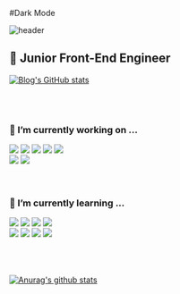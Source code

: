 #Dark Mode

![header](https://capsule-render.vercel.app/api?type=slice&color=gradient&height=250&section=header&text=DA%20HEEN%20KIM&fontAlign=50&fontAlignY=70&fontSize=90&fontColor=F2F2F2)
  <h2>🐣 Junior Front-End Engineer</h2>
  
  [![Blog's GitHub stats](https://img.shields.io/badge/blog-03C75A?style=for-the-badge&logo=naver&logoColor=white)](https://blog.naver.com/agny_) 

  <br />
  <br />
  
  <div>
    <h3>🔭 I’m currently working on ...</h3>
    <img src='https://img.shields.io/badge/html5-E34F26?style=for-the-badge&logo=html5&logoColor=white'>
    <img src='https://img.shields.io/badge/css3-1572B6?style=for-the-badge&logo=css3&logoColor=white'>
    <img src='https://img.shields.io/badge/javascript_ES6-F7DF1E?style=for-the-badge&logo=javascript&logoColor=black'>
    <img src='https://img.shields.io/badge/Yarn-2C8EBB?style=for-the-badge&logo=yarn&logoColor=white'>
    <img src='https://img.shields.io/badge/AWS S3-569A31?style=for-the-badge&logo=amazon s3&logoColor=white'>
  <br />
    <img src='https://img.shields.io/badge/React.js-61DAFB?style=for-the-badge&logo=react&logoColor=white'>
    <img src='https://img.shields.io/badge/styled--components-DB7093?style=for-the-badge&logo=styled-components&logoColor=white'>
  </div>

  <br />
  <br />
  
  <div>
    <h3>🌱 I’m currently learning ...</h3>
    <img src='https://img.shields.io/badge/typescript-3178C6?style=for-the-badge&logo=typescript&logoColor=white'>
    <img src='https://img.shields.io/badge/React_Query-FF4154?style=for-the-badge&logo=react query&logoColor=white'>
    <img src='https://img.shields.io/badge/Redux_toolkit-764ABC?style=for-the-badge&logo=redux&logoColor=white'>
    <img src='https://img.shields.io/badge/Recoil-000000?style=for-the-badge&logo=rust&logoColor=white'>
  <br />
    <img src='https://img.shields.io/badge/Node-339933?style=for-the-badge&logo=node.js&logoColor=white'>
    <img src='https://img.shields.io/badge/Python-3766AB?style=for-the-badge&logo=Python&logoColor=white'>
    <img src='https://img.shields.io/badge/Sass-CC6699?style=for-the-badge&logo=sass&logoColor=white'>
    <img src='https://img.shields.io/badge/Next.js-000000?style=for-the-badge&logo=next.js&logoColor=white'>
  </div>

  <br />
  <br />
  <br />

  
  [![Anurag's github stats](https://github-readme-stats.vercel.app/api?username=doa12)](https://github.com/anuraghazra/github-readme-stats)
  
